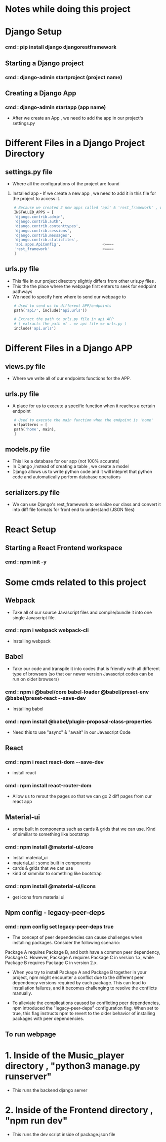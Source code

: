 # Notes while doing this project
# Django Setup
### cmd : pip install django djangorestframework
## Starting a Django project
### cmd : django-admin startproject (project name)
## Creating a Django App
### cmd : django-admin startapp (app name)
- After we create an App , we need to add the app in our project's settings.py 

# Different Files in a Django Project Directory
## settings.py file
- Where all the configurations of the project are found
1. Installed app - If we create a new app , we need to add it in this file for the project to access it.
```python
    # Because we created 2 new apps called 'api' & 'rest_framework' , we need to add it into our project settings
    INSTALLED_APPS = [
    'django.contrib.admin',
    'django.contrib.auth',
    'django.contrib.contenttypes',
    'django.contrib.sessions',
    'django.contrib.messages',
    'django.contrib.staticfiles',
    'api.apps.ApiConfig',                   <====
    'rest_framework'                        <====
    ]
```


## urls.py file
- This file in our project directory slightly differs from other urls.py files . 
- This the the place where the webpage first enters to seek for endpoint pathways 
- We need to specify here where to send our webpage to 
```python
    # Used to send us to different APP/endpoints
    path('api/', include('api.urls'))

    # Extract the path to urls.py file in api APP
    # ( extracts the path of . => api file => urls.py )
    include('api.urls')
```

# Different Files in a Django APP

## views.py file
- Where we write all of our endpoints functions for the APP.

## urls.py file
- A place for us to execute a specific function when it reaches a certain endpoint
```python
    # Used to execute the main function when the endpoint is 'home'
    urlpatterns = [
    path('home', main),
    ]
```
## models.py file
- This like a database for our app (not 100% accurate)
- In Django ,instead of creating a table , we create a model
- Django allows us to write python code and it will intepret that python code and automatically perform database operations

## serializers.py file
- We can use Django's rest_framework to serialize our class and convert it into diff file formats for front end to understand (JSON files)

# React Setup
## Starting a React Frontend workspace
### cmd : npm init -y 

# Some cmds related to this project 
## Webpack
- Take all of our source Javascript files and compile/bundle it into one single Javascript file.
### cmd : npm i webpack webpack-cli 
- Installing webpack 

## Babel
- Take our code and transpile it into codes that is friendly with all different type of browsers (so that our newer version Javascript codes can be run on older browsers)
### cmd : npm i @babel/core babel-loader @babel/preset-env @babel/preset-react --save-dev
- Installing babel

### cmd : npm install @babel/plugin-proposal-class-properties
- Need this to use "async" & "await" in our Javascript Code

## React
### cmd : npm i react react-dom --save-dev
- install react

### cmd : npm install react-router-dom
- Allow us to rerout the pages so that we can go 2 diff pages from our react app

## Material-ui
- some built in components such as cards & grids that we can use. Kind of simillar to something like bootstrap

### cmd : npm install @material-ui/core
- Install material_ui
- material_ui : some built in components 
- cards & grids that we can use
- kind of simmilar to something like bootstrap

### cmd : npm install @material-ui/icons
- get icons from material ui

## Npm config - legacy-peer-deps
### cmd : npm config set legacy-peer-deps true
- The concept of peer dependencies can cause challenges when installing packages. Consider the following scenario:

Package A requires Package B, and both have a common peer dependency, Package C. However, Package A requires Package C in version 1.x, while Package B requires Package C in version 2.x.

- When you try to install Package A and Package B together in your project, npm might encounter a conflict due to the different peer dependency versions required by each package. This can lead to installation failures, and it becomes challenging to resolve the conflicts manually.

- To alleviate the complications caused by conflicting peer dependencies, npm introduced the "legacy-peer-deps" configuration flag. When set to true, this flag instructs npm to revert to the older behavior of installing packages with peer dependencies.

## To run webpage
# 1. Inside of the Music_player directory , "python3 manage.py runserver"
- This runs the backend django server
# 2. Inside of the Frontend directory , "npm run dev"
- This runs the dev script inside of package.json file 
